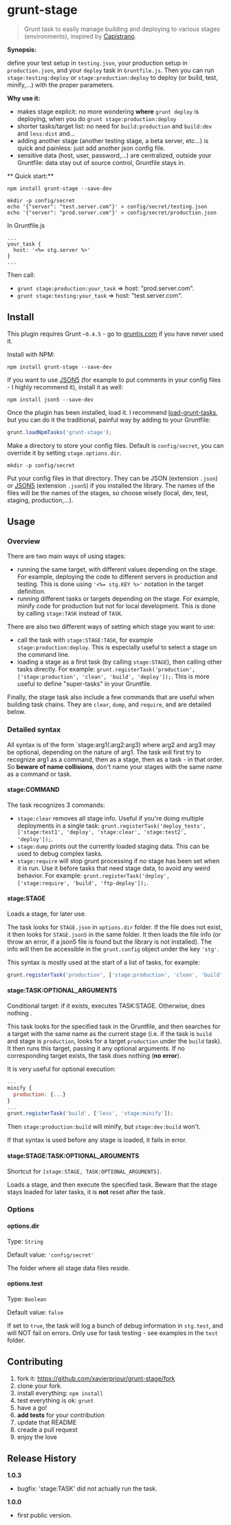# grunt-stage

> Grunt task to easily manage building and deploying to various stages (environments), inspired by [Capistrano](http://capistranorb.com/).

**Synopsis:**

define your test setup in `testing.json`, your production setup in `production.json`, and your `deploy` task in `Gruntfile.js`.
Then you can run `stage:testing:deploy` or `stage:production:deploy` to deploy (or build, test, minify,...) with the proper parameters.

**Why use it:**

- makes stage explicit: no more wondering **where** `grunt deploy` is deploying, when you do `grunt stage:production:deploy`
- shorter tasks/target list: no need for `build:production` and `build:dev` and `less:dist` and...
- adding another stage (another testing stage, a beta server, etc...) is quick and painless: just add another json config file.
- sensitive data (host, user, password,...) are centralized, outside your Gruntfile: data stay out of source control, Gruntfile stays in.

** Quick start:**

```shell
npm install grunt-stage --save-dev

mkdir -p config/secret
echo '{"server": "test.server.com"}' > config/secret/testing.json
echo '{"server": "prod.server.com"}' > config/secret/production.json
```

In Gruntfile.js
```
...
your_task {
  host: '<%= stg.server %>'
}
...
```

Then call:
- `grunt stage:production:your_task` => host: "prod.server.com".
- `grunt stage:testing:your_task` => host: "test.server.com".

## Install
This plugin requires Grunt `~0.4.5` - go to [gruntjs.com](http://gruntjs.com/getting-started) if you have never used it.

Install with NPM:
```shell
npm install grunt-stage --save-dev
```

If you want to use [JSON5](http://json5.org/) (for example to put comments in your config files - I highly recommend it), install it as well:
```shell
npm install json5 --save-dev
```

Once the plugin has been installed, load it.
I recommend [load-grunt-tasks](https://www.npmjs.org/package/load-grunt-tasks),
but you can do it the traditional, painful way by adding to your Gruntfile:
```js
grunt.loadNpmTasks('grunt-stage');
```

Make a directory to store your config files.
Default is `config/secret`, you can override it by setting `stage.options.dir`.
```shell
mkdir -p config/secret
```

Put your config files in that directory.
They can be JSON (extension `.json`) or [JSON5](http://json5.org/) (extension `.json5`) if you installed the library.
The names of the files will be the names of the stages, so choose wisely
(local, dev, test, staging, production,...).

## Usage

### Overview

There are two main ways of using stages:
- running the same target, with different values depending on the stage.
For example, deploying the code to different servers in production and testing.
This is done using `'<%= stg.KEY %>'` notation in the target definition.
- running different tasks or targets depending on the stage. For example,
minify code for production but not for local development.
This is done by calling `stage:TASK` instead of `TASK`.

There are also two different ways of setting which stage you want to use:
- call the task with `stage:STAGE:TASK`, for example `stage:production:deploy`.
This is especially useful to select a stage on the command line.
- loading a stage as a first task (by calling `stage:STAGE`), then calling other tasks directly.
For example:
`grunt.registerTask('production', ['stage:production', 'clean', 'build', 'deploy']);`.
This is more useful to define "super-tasks" in your Gruntfile.

Finally, the stage task also include a few commands that are useful when building task chains.
They are `clear`, `dump`, and `require`, and are detailed below.

### Detailed syntax

All syntax is of the form `stage:arg1(:arg2:arg3) where arg2 and arg3 may be optional,
depending on the nature of arg1.
The task will first try to recognize arg1 as a command, then as a stage, then as a task - in that order.
So **beware of name collisions**, don't name your stages with the same name as a command or task.

#### stage:COMMAND
The task recognizes 3 commands:
- `stage:clear` removes all stage info. Useful if you're doing multiple deployments in a single task:
`grunt.registerTask('deploy_tests', ['stage:test1', 'deploy', 'stage:clear', 'stage:test2', 'deploy']);`.
- `stage:dump` prints out the currently loaded staging data. This can be used to debug complex tasks.
- `stage:require` will stop grunt processing if no stage has been set when it is run.
Use it before tasks that need stage data, to avoid any weird behavior.
For example: `grunt.registerTask('deploy', ['stage:require', 'build', 'ftp-deploy']);`.

#### stage:STAGE
Loads a stage, for later use.

The task looks for `STAGE.json` in `options.dir` folder.
If the file does not exist, it then looks for `STAGE.json5` in the same folder.
It then loads the file info (or throw an error, if a json5 file is found but the library is not installed).
The info will then be accessible in the `grunt.config` object under the key `'stg'`.

This syntax is mostly used at the start of a list of tasks, for example:
```js
grunt.registerTask('production', ['stage:production', 'clean', 'build', 'deploy']);
```

#### stage:TASK:OPTIONAL_ARGUMENTS
Conditional target: if it exists, executes TASK:STAGE. Otherwise, does nothing .

This task looks for the specified task in the Gruntfile,
and then searches for a target with the same name as the current stage
(i.e. if the task is `build` and stage is `production`, looks for a target `production` under the `build` task).
It then runs this target, passing it any optional arguments.
If no corresponding target exists, the task does nothing (**no error**).

It is very useful for optional execution:
```js
...
minify {
  production: {...}
}
...
grunt.registerTask('build', ['less', 'stage:minify']);
```
Then `stage:production:build` will minify, but `stage:dev:build` won't.

If that syntax is used before any stage is loaded, it fails in error.

#### stage:STAGE:TASK:OPTIONAL_ARGUMENTS
Shortcut for `[stage:STAGE, TASK:OPTIONAL_ARGUMENTS]`.

Loads a stage, and then execute the specified task.
Beware that the stage stays loaded for later tasks,
it is **not** reset after the task.

### Options

#### options.dir
Type: `String`

Default value: `'config/secret'`

The folder where all stage data files reside.

#### options.test
Type: `Boolean`

Default value: `false`

If set to `true`, the task will log a bunch of debug information in `stg.test`,
and will NOT fail on errors.
Only use for task testing - see examples in the `test` folder.

## Contributing
1. fork it: https://github.com/xavierpriour/grunt-stage/fork
2. clone your fork.
3. install everything: `npm install`
4. test everything is ok: `grunt`
5. have a go!
6. **add tests** for your contribution
7. update that README
8. creade a pull request
9. enjoy the love

## Release History
__1.0.3__

  * bugfix: 'stage:TASK' did not actually run the task.

__1.0.0__

  * first public version.


